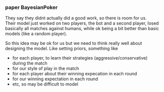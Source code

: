 ### paper BayesianPoker
They say they didnt actually did a good work, so there is room for us.    
Their model just worked on two players, the bot and a second player, losed basically all matches against humans, while ok being a bit better than basic models (like a random player).

So this idea may be ok for us but we need to think really well about designing the model. Like setting priors, something like   

- for each player, to learn their strategies (aggressive/conservative) during the match
- for our style of play in the match
- for each player about their winning expecation in each round
- for our winning expectation in each round
- etc, so may be difficult to model